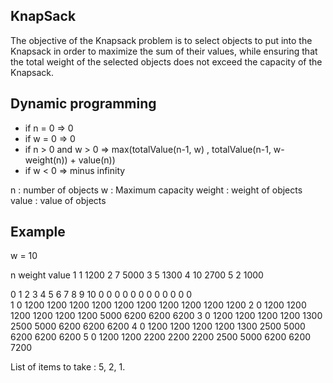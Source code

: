 ## KnapSack

The objective of the Knapsack problem is to select objects to put into the Knapsack in order to maximize the sum of their values, while ensuring that the total weight of the selected objects does not exceed the capacity of the Knapsack.

## Dynamic programming

- if n = 0  =>  0
- if w = 0  =>  0
- if n > 0 and w > 0  =>  max(totalValue(n-1, w) , totalValue(n-1, w-weight(n)) + value(n))
- if w < 0  =>  minus infinity

n : number of objects
w : Maximum capacity
weight : weight of objects
value  : value of objects

## Example

w = 10

n       weight         value
1          1           1200
2          7           5000
3          5           1300
4          10          2700
5          2           1000

   0  1     2     3     4     5     6     7     8     9     10
0  0  0     0     0     0     0     0     0     0     0     0  
1  0  1200  1200  1200  1200  1200  1200  1200  1200  1200  1200
2  0  1200  1200  1200  1200  1200  1200  5000  6200  6200  6200
3  0  1200  1200  1200  1200  1300  2500  5000  6200  6200  6200
4  0  1200  1200  1200  1200  1300  2500  5000  6200  6200  6200
5  0  1200  1200  2200  2200  2200  2500  5000  6200  6200  7200

List of items to take : 5, 2, 1.